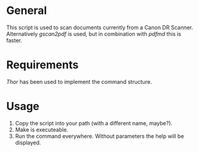 # General

This script is used to scan documents currently from a Canon DR Scanner.
Alternatively _gscan2pdf_ is used, but in combination with _pdfmd_ this is faster.

# Requirements

_Thor_ has been used to implement the command structure.

# Usage

1. Copy the script into your path (with a different name, maybe?).
2. Make is executeable.
3. Run the command everywhere. Without parameters the help will be displayed.


